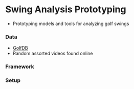 # Swing Analysis Prototyping
* Prototyping models and tools for analyzing golf swings
### Data
* [GolfDB](https://github.com/wmcnally/golfdb)
* Random assorted videos found online
### Framework
### Setup